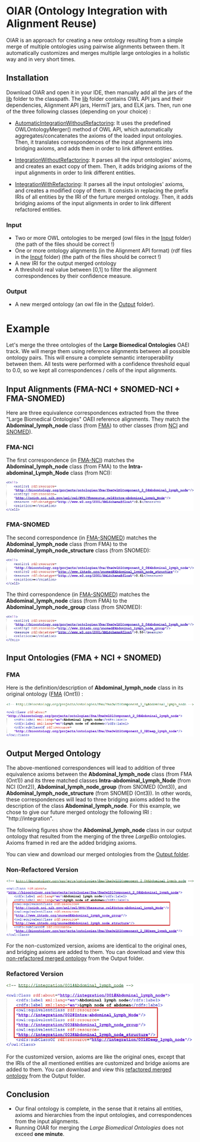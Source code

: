 # **OIAR** (**O**ntology **I**ntegration with **A**lignment **R**euse)
OIAR is an approach for creating a new ontology resulting from a simple merge of multiple ontologies using pairwise alignments between them. It automatically customizes and merges multiple large ontologies in a holistic way and in very short times.


## Installation

Download OIAR and open it in your IDE, then manually add all the jars of the [lib](https://github.com/inesosman/OIAR/tree/master/lib) folder to the classpath. The [lib](https://github.com/inesosman/OIAR/tree/master/lib) folder contains OWL API jars and their dependencies, Alignment API jars, HermiT jars, and ELK jars. Then, run one of the three following classes (depending on your choice) :

* [AutomaticIntegrationWithoutRefactoring](https://github.com/inesosman/OIAR/blob/master/src/integration/AutomaticIntegrationWithoutRefactoring.java): It uses the predefined OWLOntologyMerger() method of OWL API, which automatically aggregates/concatenates the axioms of the loaded input ontologies. Then, it translates correspondences of the input alignments into bridging axioms, and adds them in order to link different entities.

* [IntegrationWithoutRefactoring](https://github.com/inesosman/OIAR/blob/master/src/integration/IntegrationWithoutRefactoring.java): It parses all the input ontologies' axioms, and creates an exact copy of them. Then, it adds bridging axioms of the input alignments in order to link different entities.

* [IntegrationWithRefactoring](https://github.com/inesosman/OIAR/blob/master/src/integration/IntegrationWithRefactoring.java): It parses all the input ontologies' axioms, and creates a modified copy of them. It consists in replacing the prefix IRIs of all entities by the IRI of the furture merged ontology. Then, it adds bridging axioms of the input alignments in order to link different refactored entities.

### Input

* Two or more OWL ontologies to be merged (owl files in the [Input](https://github.com/inesosman/OIAR/tree/master/Input) folder) (the path of the files should be correct !)
* One or more ontology alignments (in the Alignment API format) (rdf files in the [Input](https://github.com/inesosman/OIAR/tree/master/Input) folder) (the path of the files should be correct !)
* A new IRI for the output merged ontology
* A threshold real value between [0,1] to filter the alignment correspondences by their confidence measure.

### Output

* A new merged ontology (an owl file in the [Output](https://github.com/inesosman/OIAR/tree/master/Output) folder).


# Example

Let's merge the three ontologies of the **Large Biomedical Ontologies** OAEI track. We will merge them using reference alignments between all possible ontology pairs. This will ensure a complete semantic interoperability between them. All tests were performed with a confidence threshold equal to 0.0, so we kept all correspondences / cells of the input alignments.


## Input Alignments (FMA-NCI + SNOMED-NCI + FMA-SNOMED)

Here are three equivalence correspondences extracted from the three "Large Biomedical Ontologies" OAEI reference alignments. They match the __Abdominal_lymph_node__ class (from [FMA](https://github.com/inesosman/OIAR/blob/master/Input/FMA2.owl)) to other classes (from [NCI](https://github.com/inesosman/OIAR/blob/master/Input/NCI2.owl) and [SNOMED](https://github.com/inesosman/OIAR/blob/master/Input/SNOMED1.owl)).

### FMA-NCI

The first correspondence (in [FMA-NCI](https://github.com/inesosman/OIAR/blob/master/Input/FMA2NCI.rdf)) matches the __Abdominal_lymph_node__ class (from FMA) to the __Intra-abdominal_Lymph_Node__ class (from NCI):

![FMA-NCI alignment](https://github.com/inesosman/OIAR/blob/master/Figures/cell111.png)

### FMA-SNOMED

The second correspondence (in [FMA-SNOMED](https://github.com/inesosman/OIAR/blob/master/Input/FMA2SNOMED.rdf)) matches the __Abdominal_lymph_node__ class (from FMA) to the __Abdominal_lymph_node_structure__ class (from SNOMED):

![FMA-SNOMED alignment](https://github.com/inesosman/OIAR/blob/master/Figures/cell222.png)

The third correspondence (in [FMA-SNOMED](https://github.com/inesosman/OIAR/blob/master/Input/FMA2SNOMED.rdf)) matches the __Abdominal_lymph_node__ class (from FMA) to the __Abdominal_lymph_node_group__ class (from SNOMED):

![FMA-SNOMED alignment](https://github.com/inesosman/OIAR/blob/master/Figures/cell333.png)



## Input Ontologies (FMA + NCI + SNOMED)

### FMA

Here is the definition/description of __Abdominal_lymph_node__ class in its original ontology ([FMA](https://github.com/inesosman/OIAR/blob/master/Input/FMA2.owl) (Ont1)) :

![Abdominal_lymph_node](https://github.com/inesosman/OIAR/blob/master/Figures/22.png)


## Output Merged Ontology

The above-mentioned correspondences will lead to addition of three equivalence axioms between the __Abdominal_lymph_node__ class (from FMA (Ont1)) and its three matched classes __Intra-abdominal_Lymph_Node__ (from NCI (Ont2)), __Abdominal_lymph_node_group__ (from SNOMED (Ont3)), and __Abdominal_lymph_node_structure__ (from SNOMED (Ont3)). In other words, these correspondences will lead to three bridging axioms added to the description of the class __Abdominal_lymph_node__. For this example, we chose to give our future merged ontology the following IRI : "http://integration". 


The following figures show the __Abdominal_lymph_node__ class in our output ontology that resulted from the merging of the three _LargeBio_ ontologies. Axioms framed in red are the added bridging axioms.


You can view and download our merged ontologies from the [Output folder](https://github.com/inesosman/OIAR/blob/master/Output).


### Non-Refactored Version

![MergedClass](https://github.com/inesosman/OIAR/blob/master/Figures/4.png)

For the non-customized version, axioms are identical to the original ones, and bridging axioms are added to them.
You can download and view this [non-refactored merged ontology](https://github.com/inesosman/OIAR/blob/master/Output/IntegratedOntology_WithoutRefact.owl) from the Output folder.

### Refactored Version

![RefactoredMergedClass](https://github.com/inesosman/OIAR/blob/master/Figures/3.png)

For the customized version, axioms are like the original ones, except that the IRIs of the all mentioned entities are customized and bridge axioms are added to them.
You can download and view this [refactored merged ontology](https://github.com/inesosman/OIAR/blob/master/Output/IntegratedOntology_WithoutRefact.owl) from the Output folder.

## Conclusion

* Our final ontology is complete, in the sense that it retains all entities, axioms and hierarchies from the input ontologies, and correspondences from the input alignments.
* Running OIAR for merging the *Large Biomedical Ontologies* does not exceed **one minute**.
